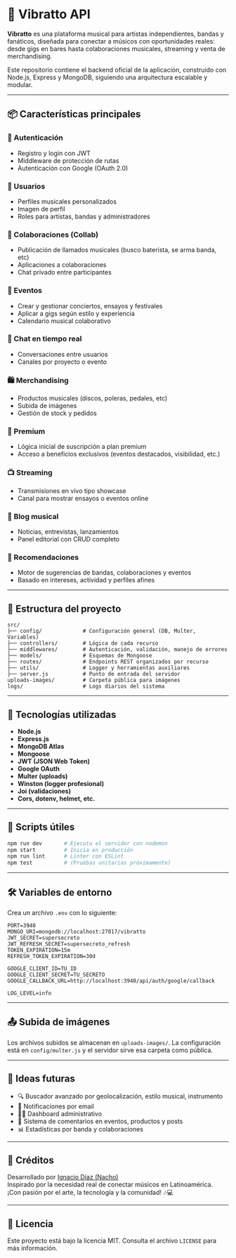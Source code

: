 # 🎸 Vibratto API

**Vibratto** es una plataforma musical para artistas independientes, bandas y fanáticos, diseñada para conectar a músicos con oportunidades reales: desde gigs en bares hasta colaboraciones musicales, streaming y venta de merchandising.

Este repositorio contiene el backend oficial de la aplicación, construido con Node.js, Express y MongoDB, siguiendo una arquitectura escalable y modular.

---

## 📦 Características principales

### 🔐 Autenticación
- Registro y login con JWT
- Middleware de protección de rutas
- Autenticación con Google (OAuth 2.0)

### 👤 Usuarios
- Perfiles musicales personalizados
- Imagen de perfil
- Roles para artistas, bandas y administradores

### 🎸 Colaboraciones (Collab)
- Publicación de llamados musicales (busco baterista, se arma banda, etc)
- Aplicaciones a colaboraciones
- Chat privado entre participantes

### 📅 Eventos
- Crear y gestionar conciertos, ensayos y festivales
- Aplicar a gigs según estilo y experiencia
- Calendario musical colaborativo

### 💬 Chat en tiempo real
- Conversaciones entre usuarios
- Canales por proyecto o evento

### 🛍️ Merchandising
- Productos musicales (discos, poleras, pedales, etc)
- Subida de imágenes
- Gestión de stock y pedidos

### 💎 Premium
- Lógica inicial de suscripción a plan premium
- Acceso a beneficios exclusivos (eventos destacados, visibilidad, etc.)

### 📺 Streaming
- Transmisiones en vivo tipo showcase
- Canal para mostrar ensayos o eventos online

### 📰 Blog musical
- Noticias, entrevistas, lanzamientos
- Panel editorial con CRUD completo

### 🧠 Recomendaciones
- Motor de sugerencias de bandas, colaboraciones y eventos
- Basado en intereses, actividad y perfiles afines

---

## 🧱 Estructura del proyecto

```
src/
├── config/             # Configuración general (DB, Multer, Variables)
├── controllers/        # Lógica de cada recurso
├── middlewares/        # Autenticación, validación, manejo de errores
├── models/             # Esquemas de Mongoose
├── routes/             # Endpoints REST organizados por recurso
├── utils/              # Logger y herramientas auxiliares
├── server.js           # Punto de entrada del servidor
uploads-images/         # Carpeta pública para imágenes
logs/                   # Logs diarios del sistema
```

---

## 🧪 Tecnologías utilizadas

- **Node.js**
- **Express.js**
- **MongoDB Atlas**
- **Mongoose**
- **JWT (JSON Web Token)**
- **Google OAuth**
- **Multer (uploads)**
- **Winston (logger profesional)**
- **Joi (validaciones)**
- **Cors, dotenv, helmet, etc.**

---

## 📂 Scripts útiles

```bash
npm run dev       # Ejecuta el servidor con nodemon
npm start         # Inicia en producción
npm run lint      # Linter con ESLint
npm test          # (Pruebas unitarias próximamente)
```

---

## 🛠️ Variables de entorno

Crea un archivo `.env` con lo siguiente:

```env
PORT=3940
MONGO_URI=mongodb://localhost:27017/vibratto
JWT_SECRET=supersecreto
JWT_REFRESH_SECRET=supersecreto_refresh
TOKEN_EXPIRATION=15m
REFRESH_TOKEN_EXPIRATION=30d

GOOGLE_CLIENT_ID=TU_ID
GOOGLE_CLIENT_SECRET=TU_SECRETO
GOOGLE_CALLBACK_URL=http://localhost:3940/api/auth/google/callback

LOG_LEVEL=info
```

---

## 📤 Subida de imágenes

Los archivos subidos se almacenan en `uploads-images/`. La configuración está en `config/multer.js` y el servidor sirve esa carpeta como pública.

---

## 🧠 Ideas futuras

- 🔍 Buscador avanzado por geolocalización, estilo musical, instrumento
- 📧 Notificaciones por email
- 🧑‍⚖️ Dashboard administrativo
- 🧵 Sistema de comentarios en eventos, productos y posts
- 📊 Estadísticas por banda y colaboraciones

---

## 📣 Créditos

Desarrollado por [Ignacio Díaz (Nacho)](https://github.com/nachodiazcode)  
Inspirado por la necesidad real de conectar músicos en Latinoamérica.  
¡Con pasión por el arte, la tecnología y la comunidad! 🎶💻

---

## 📝 Licencia

Este proyecto está bajo la licencia MIT. Consulta el archivo `LICENSE` para más información.